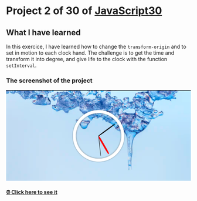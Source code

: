 # Project 2 of 30 of [JavaScript30](https://javascript30.com/)

## What I have learned

In this exercice, I have learned how to change the `transform-origin` and to set in motion to each clock hand. The challenge is to get the time and transform it into degree, and give life to the clock with the function `setInterval`.

### The screenshot of the project

![screenshot](https://github.com/mickceb/javascript30/blob/main/02-analogic-clock/assets/screenshot.png)

#### [⏰ Click here to see it](https://mickceb.github.io/javascript30/02-analogic-clock)